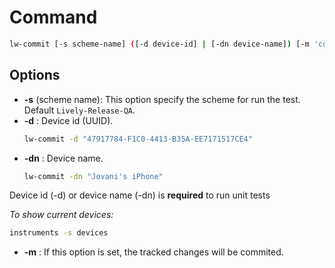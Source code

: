 # Command

```bash
lw-commit [-s scheme-name] ([-d device-id] | [-dn device-name]) [-m 'commit message']
```

## Options

- **-s** (scheme name): This option specify the scheme for run the test. Default `Lively-Release-QA`.
- **-d** : Device id (UUID).
    ```bash
    lw-commit -d "47917784-F1C0-4413-B35A-EE7171517CE4"
    ```
- **-dn** : Device name.
    ```bash
    lw-commit -dn "Jovani's iPhone"
    ```
Device id (-d) or device name (-dn) is **required** to run unit tests

_To show current devices:_
```bash
instruments -s devices
```
- **-m** : If this option is set, the tracked changes will be commited.
